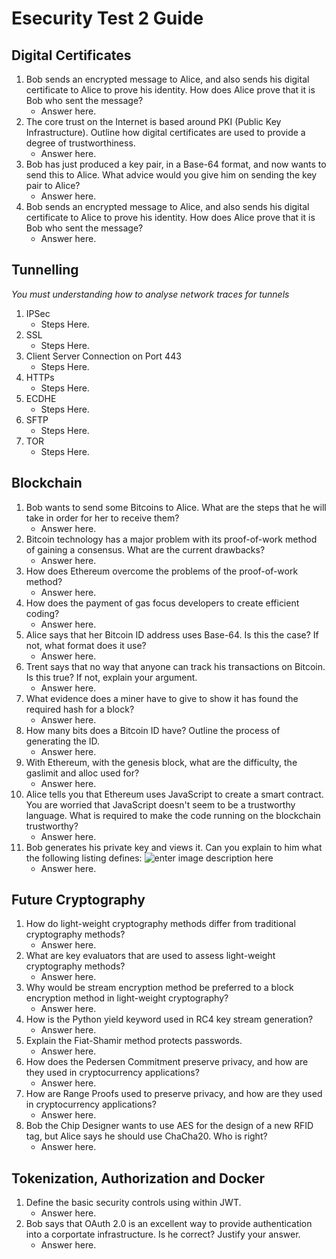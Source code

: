 # Esecurity Test 2 Guide

## Digital Certificates

 1. Bob sends an encrypted message to Alice, and also sends his digital certificate to Alice to prove his identity. How does Alice prove that it is Bob who sent the message?
	- Answer here.
 2. The core trust on the Internet is based around PKI (Public Key Infrastructure). Outline how digital certificates are used to provide a degree of trustworthiness.
	- Answer here.
3. Bob has just produced a key pair, in a Base-64 format, and now wants to send this to Alice. What advice would you give him on sending the key pair to Alice?
	- Answer here.
4. Bob sends an encrypted message to Alice, and also sends his digital certificate to Alice to prove his identity. How does Alice prove that it is Bob who sent the message?
	- Answer here.

## Tunnelling
*You must understanding how to analyse network traces for tunnels*
1. IPSec
	- Steps Here.
2. SSL
	- Steps Here.
3. Client Server Connection on Port 443
	- Steps Here.
4. HTTPs
	- Steps Here.
5. ECDHE
	- Steps Here.
6. SFTP
	- Steps Here.
7. TOR
	- Steps Here.

## Blockchain
1. Bob wants to send some Bitcoins to Alice. What are the steps that he will take in order for her to receive them?
	- Answer here.
2.	Bitcoin technology has a major problem with its proof-of-work method of gaining a consensus. What are the current drawbacks?
	- Answer here.
3. How does Ethereum overcome the problems of the proof-of-work method?
	- Answer here.
4. How does the payment of gas focus developers to create efficient coding?
	- Answer here.
5. Alice says that her Bitcoin ID address uses Base-64. Is this the case? If not, what format does it use? 
	- Answer here.
6. Trent says that no way that anyone can track his transactions on Bitcoin. Is this true? If not, explain your argument. 
	- Answer here.
7. What evidence does a miner have to give to show it has found the required hash for a block? 
	- Answer here.
8. How many bits does a Bitcoin ID have? Outline the process of generating the ID.
	- Answer here.
9. With Ethereum, with the genesis block, what are the difficulty, the gaslimit and alloc used for? 
	- Answer here. 
10. Alice tells you that Ethereum uses JavaScript to create a smart contract. You are worried that JavaScript doesn't seem to be a trustworthy language. What is required to make the code running on the blockchain trustworthy? 
	- Answer here. 
11. Bob generates his private key and views it. Can you explain to him what the following listing defines:
![enter image description here](https://cdn.discordapp.com/attachments/471712933781438464/569638093032914945/unknown.png)
	- Answer here. 

## Future Cryptography

 1. How do light-weight cryptography methods differ from traditional cryptography methods?
	- Answer here. 
2. What are key evaluators that are used to assess light-weight cryptography methods?
	- Answer here. 
3. Why would be stream encryption method be preferred to a block encryption method in light-weight cryptography?
	- Answer here. 
4. How is the Python yield keyword used in RC4 key stream generation?
	- Answer here. 
5. Explain the Fiat-Shamir method protects passwords.
	- Answer here. 
6. How does the Pedersen Commitment preserve privacy, and how are they used in cryptocurrency applications? 
	- Answer here. 
7. How are Range Proofs used to preserve privacy, and how are they used in cryptocurrency applications?
	- Answer here. 
8. Bob the Chip Designer wants to use AES for the design of a new RFID tag, but Alice says he should use ChaCha20. Who is right?
	- Answer here. 

## Tokenization, Authorization and Docker
1. Define the basic security controls using within JWT.
	- Answer here.
2. Bob says that OAuth 2.0 is an excellent way to provide authentication into a corportate infrastructure. Is he correct? Justify your answer.
	- Answer here.

